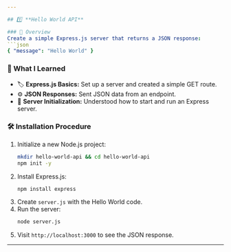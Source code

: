 ```yaml
---

## 1️⃣ **Hello World API**

### 📝 Overview  
Create a simple Express.js server that returns a JSON response:
```json
{ "message": "Hello World" }
```

### 🚀 What I Learned  
- 🏷️ **Express.js Basics:** Set up a server and created a simple GET route.
- ⚙️ **JSON Responses:** Sent JSON data from an endpoint.
- 🧩 **Server Initialization:** Understood how to start and run an Express server.

### 🛠️ Installation Procedure
1. Initialize a new Node.js project:
   ```bash
   mkdir hello-world-api && cd hello-world-api
   npm init -y
   ```
2. Install Express.js:
   ```bash
   npm install express
   ```
3. Create `server.js` with the Hello World code.
4. Run the server:
   ```bash
   node server.js
   ```
5. Visit `http://localhost:3000` to see the JSON response.

---
```

